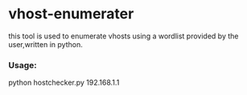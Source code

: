 # vhost-enumerater
this tool is used to enumerate vhosts using a wordlist provided by the user,written in python.
### Usage:
python hostchecker.py 192.168.1.1
